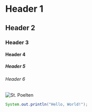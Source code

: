 # Header 1
## Header 2
### Header 3
#### Header 4
##### Header 5
###### Header 6
![St. Poelten](https://upload.wikimedia.org/wikipedia/commons/thumb/d/dc/13-04-13-st-poelten-landhausviertel-628.jpg/1920px-13-04-13-st-poelten-landhausviertel-628.jpg)
```java
System.out.println("Hello, World!");
```
